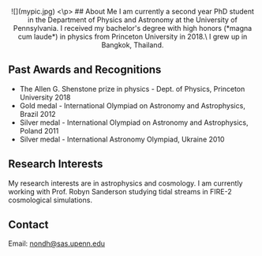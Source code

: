 
<p align="center">
![](mypic.jpg)
<\p>
## About Me
I am currently a second year PhD student in the Department of Physics and Astronomy at the University of Pennsylvania.
I received my bachelor's degree with high honors (*magna cum laude*) in physics from Princeton University in 2018.\
I grew up in Bangkok, Thailand.

## Past Awards and Recognitions
* The Allen G. Shenstone prize in physics - Dept. of Physics, Princeton University 2018
* Gold medal - International Olympiad on Astronomy and Astrophysics, Brazil 2012
* Silver medal - International Olympiad on Astronomy and Astrophysics, Poland 2011
* Silver medal - International Astronomy Olympiad, Ukraine 2010


## Research Interests
My research interests are in astrophysics and cosmology. I am currently working with Prof. Robyn Sanderson studying
tidal streams in FIRE-2 cosmological simulations.

## Contact
Email: nondh@sas.upenn.edu
